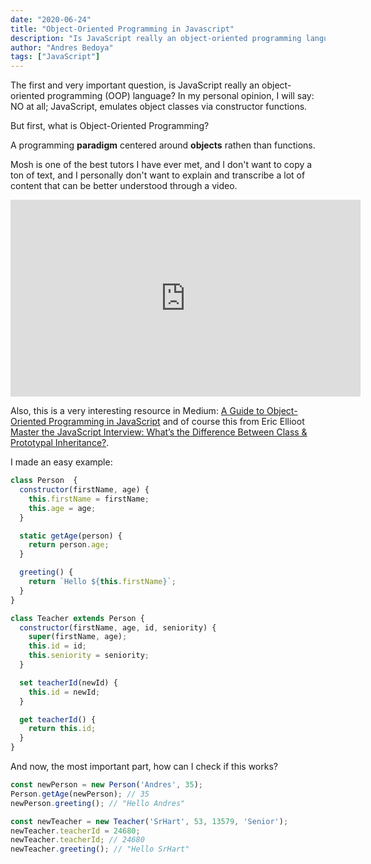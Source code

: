 ```yaml
---
date: "2020-06-24"
title: "Object-Oriented Programming in Javascript"
description: "Is JavaScript really an object-oriented programming language?"
author: "Andres Bedoya"
tags: ["JavaScript"]
---
```


The first and very important question, is JavaScript really an object-oriented programming (OOP) language? In my personal opinion, I will say: NO at all; JavaScript, emulates object classes via constructor functions.

But first, what is Object-Oriented Programming?

A programming **paradigm** centered around **objects** rathen than functions.

Mosh is one of the best tutors I have ever met, and I don't want to copy a ton of text, and I personally don't want to explain and transcribe a lot of content that can be better understood through a video.

<iframe width="560" height="315" src="https://www.youtube.com/embed/PFmuCDHHpwk" frameborder="0" allow="accelerometer; autoplay; encrypted-media; gyroscope; picture-in-picture" allowfullscreen></iframe>

Also, this is a very interesting resource in Medium:
<a class="hover:no-underline text-blue underline" href="https://medium.com/better-programming/object-oriented-programming-in-javascript-b3bda28d3e81" target="_blank" rel="noopener noreferrer">A Guide to Object-Oriented Programming in JavaScript</a> and of course this from Eric Ellioot <a class="hover:no-underline text-blue underline" href="https://medium.com/javascript-scene/master-the-javascript-interview-what-s-the-difference-between-class-prototypal-inheritance-e4cd0a7562e9" target="_blank" rel="noopener noreferrer">Master the JavaScript Interview: What’s the Difference Between Class & Prototypal Inheritance?</a>.

I made an easy example:

```js
class Person  {
  constructor(firstName, age) {
    this.firstName = firstName;
    this.age = age;
  }

  static getAge(person) {
    return person.age;
  }

  greeting() {
    return `Hello ${this.firstName}`;
  }
}

class Teacher extends Person {
  constructor(firstName, age, id, seniority) {
    super(firstName, age);
    this.id = id;
    this.seniority = seniority;
  }

  set teacherId(newId) {
    this.id = newId;
  }

  get teacherId() {
    return this.id;
  }
}
```

And now, the most important part, how can I check if this works?

```js
const newPerson = new Person('Andres', 35);
Person.getAge(newPerson); // 35
newPerson.greeting(); // "Hello Andres"

const newTeacher = new Teacher('SrHart', 53, 13579, 'Senior');
newTeacher.teacherId = 24680;
newTeacher.teacherId; // 24680
newTeacher.greeting(); // "Hello SrHart"
```